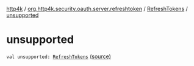 [http4k](../../index.md) / [org.http4k.security.oauth.server.refreshtoken](../index.md) / [RefreshTokens](index.md) / [unsupported](./unsupported.md)

# unsupported

`val unsupported: `[`RefreshTokens`](index.md) [(source)](https://github.com/http4k/http4k/blob/master/http4k-security-oauth/src/main/kotlin/org/http4k/security/oauth/server/refreshtoken/RefreshTokens.kt#L14)